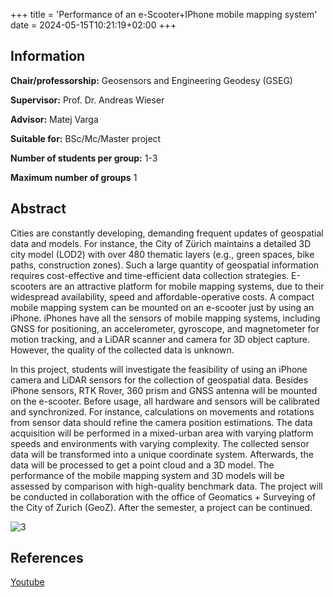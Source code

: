 +++
title = 'Performance of an e-Scooter+IPhone mobile mapping system'
date = 2024-05-15T10:21:19+02:00
+++

## Information
**Chair/professorship:** Geosensors and Engineering Geodesy (GSEG)

**Supervisor:** Prof. Dr. Andreas Wieser

**Advisor:** Matej Varga

**Suitable for:** BSc/Mc/Master project

**Number of students per group:** 1-3

**Maximum number of groups** 1

## Abstract

Cities are constantly developing, demanding frequent updates of geospatial data and models. For instance, the City of Zürich maintains a detailed 3D city model (LOD2) with over 480 thematic layers (e.g., green spaces, bike paths, construction zones). Such a large quantity of geospatial information requires cost-effective and time-efficient data collection strategies. E-scooters are an attractive platform for mobile mapping systems, due to their widespread availability, speed and affordable-operative costs. A compact mobile mapping system can be mounted on an e-scooter just by using an iPhone. iPhones have all the sensors of mobile mapping systems, including GNSS for positioning, an accelerometer, gyroscope, and magnetometer for motion tracking, and a LiDAR scanner and camera for 3D object capture. However, the quality of the collected data is unknown.

In this project, students will investigate the feasibility of using an iPhone camera and LiDAR sensors for the collection of geospatial data. Besides iPhone sensors, RTK Rover, 360 prism and GNSS antenna will be mounted on the e-scooter. Before usage, all hardware and sensors will be calibrated and synchronized. For instance, calculations on movements and rotations from sensor data should refine the camera position estimations. The data acquisition will be performed in a mixed-urban area with varying platform speeds and environments with varying complexity. The collected sensor data will be transformed into a unique coordinate system. Afterwards, the data will be processed to get a point cloud and a 3D model. The performance of the mobile mapping system and 3D models will be assessed by comparison with high-quality benchmark data.
The project will be conducted in collaboration with the office of Geomatics + Surveying of the City of Zurich (GeoZ). After the semester, a project can be continued.

![3](../figures/6_1_EScooter.png)

## References

[Youtube](https://www.youtube.com/watch?app=desktop&v=8dkYhyNb5dg)
